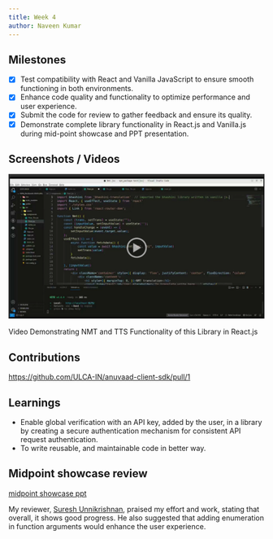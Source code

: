 ```yaml
---
title: Week 4
author: Naveen Kumar
---
```


## Milestones
- [x] Test compatibility with React and Vanilla JavaScript to ensure smooth functioning in both environments.
- [x] Enhance code quality and functionality to optimize performance and user experience.
- [x] Submit the code for review to gather feedback and ensure its quality.
- [x] Demonstrate complete library functionality in React.js and Vanilla.js during mid-point showcase and PPT presentation.

## Screenshots / Videos 
<!-- 
<video controls>
  <source src="../images/jsx-rec.mp4" type="video/mp4" />   
  Your browser does not support the video tag.
</video>   -->

[![Watch the video](../images/jsx-preview.png)](https://drive.google.com/file/d/1oIzBBUgPB7vBurJQv1NnWKNDzJbWTXnc/view?usp=sharing)

Video Demonstrating NMT and TTS Functionality of this Library in React.js

## Contributions
https://github.com/ULCA-IN/anuvaad-client-sdk/pull/1 

## Learnings 
-  Enable global verification with an API key, added by the user, in a library by creating a secure authentication mechanism for consistent API request authentication.
- To write reusable, and maintainable code in better way.

## Midpoint showcase review
[midpoint showcase ppt](https://docs.google.com/presentation/d/1GA03DC1m-Vr9cjHYcjv6r7ssGlwi-K7-d7bnLjYJswM/edit?usp=sharing)

My reviewer, [Suresh Unnikrishnan](https://www.linkedin.com/in/sureshunnikrishnan), praised my effort and work, stating that overall, it shows good progress. He also suggested that adding enumeration in function arguments would enhance the user experience.
